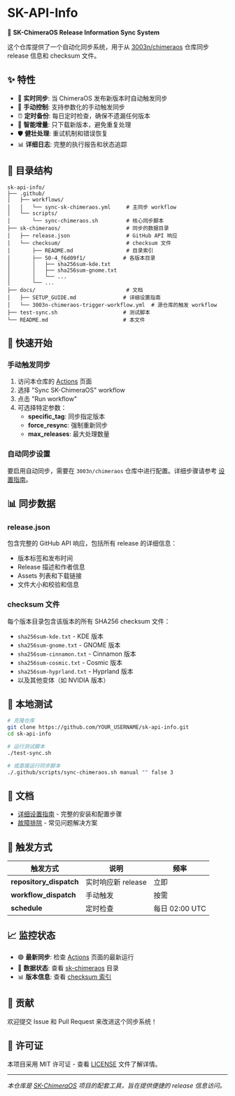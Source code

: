 # SK-API-Info

🚀 **SK-ChimeraOS Release Information Sync System**

这个仓库提供了一个自动化同步系统，用于从 [3003n/chimeraos](https://github.com/3003n/chimeraos) 仓库同步 release 信息和 checksum 文件。

## ✨ 特性

- 🔄 **实时同步**: 当 ChimeraOS 发布新版本时自动触发同步
- 🎯 **手动控制**: 支持参数化的手动触发同步
- ⏰ **定时备份**: 每日定时检查，确保不遗漏任何版本
- 📁 **智能增量**: 只下载新版本，避免重复处理
- 🛡️ **健壮处理**: 重试机制和错误恢复
- 📊 **详细日志**: 完整的执行报告和状态追踪

## 📂 目录结构

```
sk-api-info/
├── .github/
│   ├── workflows/
│   │   └── sync-sk-chimeraos.yml     # 主同步 workflow
│   └── scripts/
│       └── sync-chimeraos.sh         # 核心同步脚本
├── sk-chimeraos/                     # 同步的数据目录
│   ├── release.json                  # GitHub API 响应
│   └── checksum/                     # checksum 文件
│       ├── README.md                 # 目录索引
│       ├── 50-4_f6d09f1/            # 各版本目录
│       │   ├── sha256sum-kde.txt
│       │   ├── sha256sum-gnome.txt
│       │   └── ...
│       └── ...
├── docs/                             # 文档
│   ├── SETUP_GUIDE.md               # 详细设置指南
│   └── 3003n-chimeraos-trigger-workflow.yml  # 源仓库的触发 workflow
├── test-sync.sh                     # 测试脚本
└── README.md                        # 本文件
```

## 🚀 快速开始

### 手动触发同步

1. 访问本仓库的 [Actions](../../actions) 页面
2. 选择 "Sync SK-ChimeraOS" workflow
3. 点击 "Run workflow"
4. 可选择特定参数：
   - **specific_tag**: 同步指定版本
   - **force_resync**: 强制重新同步
   - **max_releases**: 最大处理数量

### 自动同步设置

要启用自动同步，需要在 `3003n/chimeraos` 仓库中进行配置。详细步骤请参考 [设置指南](docs/SETUP_GUIDE.md)。

## 📊 同步数据

### release.json

包含完整的 GitHub API 响应，包括所有 release 的详细信息：
- 版本标签和发布时间
- Release 描述和作者信息
- Assets 列表和下载链接
- 文件大小和校验和信息

### checksum 文件

每个版本目录包含该版本的所有 SHA256 checksum 文件：
- `sha256sum-kde.txt` - KDE 版本
- `sha256sum-gnome.txt` - GNOME 版本
- `sha256sum-cinnamon.txt` - Cinnamon 版本
- `sha256sum-cosmic.txt` - Cosmic 版本
- `sha256sum-hyprland.txt` - Hyprland 版本
- 以及其他变体（如 NVIDIA 版本）

## 🔧 本地测试

```bash
# 克隆仓库
git clone https://github.com/YOUR_USERNAME/sk-api-info.git
cd sk-api-info

# 运行测试脚本
./test-sync.sh

# 或直接运行同步脚本
./.github/scripts/sync-chimeraos.sh manual "" false 3
```

## 📖 文档

- [详细设置指南](docs/SETUP_GUIDE.md) - 完整的安装和配置步骤
- [故障排除](docs/SETUP_GUIDE.md#🔧-故障排除) - 常见问题解决方案

## 🔄 触发方式

| 触发方式 | 说明 | 频率 |
|---------|------|------|
| **repository_dispatch** | 实时响应新 release | 立即 |
| **workflow_dispatch** | 手动触发 | 按需 |
| **schedule** | 定时检查 | 每日 02:00 UTC |

## 📈 监控状态

- 🟢 **最新同步**: 检查 [Actions](../../actions) 页面的最新运行
- 📁 **数据状态**: 查看 [sk-chimeraos](sk-chimeraos/) 目录
- 📊 **版本信息**: 查看 [checksum 索引](sk-chimeraos/checksum/README.md)

## 🤝 贡献

欢迎提交 Issue 和 Pull Request 来改进这个同步系统！

## 📄 许可证

本项目采用 MIT 许可证 - 查看 [LICENSE](LICENSE) 文件了解详情。

---

*本仓库是 [SK-ChimeraOS](https://github.com/3003n/chimeraos) 项目的配套工具，旨在提供便捷的 release 信息访问。*